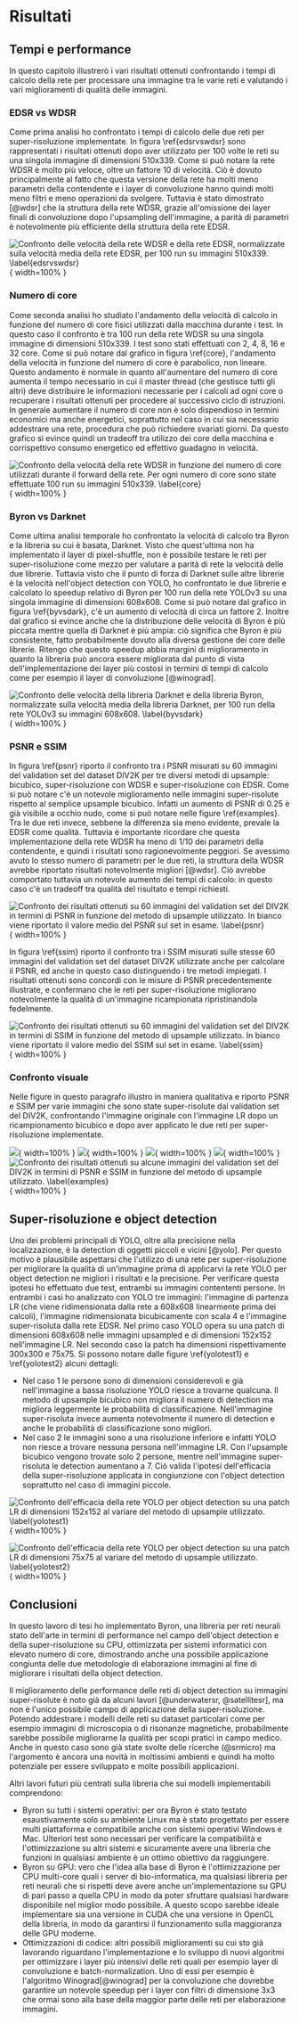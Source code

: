 # Risultati

## Tempi e performance

In questo capitolo illustrerò i vari risultati ottenuti confrontando i tempi di calcolo della rete per processare una immagine tra le varie reti e valutando i vari miglioramenti di qualità delle immagini.

### EDSR vs WDSR

Come prima analisi ho confrontato i tempi di calcolo delle due reti per super-risoluzione implementate. In figura \ref{edsrvswdsr} sono rappresentati i risultati ottenuti dopo aver utilizzato per 100 volte le reti su una singola immagine di dimensioni 510x339. Come si può notare la rete WDSR è molto più veloce, oltre un fattore 10 di velocità. Ciò è dovuto principalmente al fatto che questa versione della rete ha molti meno parametri della contendente e i layer di convoluzione hanno quindi molti meno filtri e meno operazioni da svolgere. Tuttavia è stato dimostrato [@wdsr] che la struttura della rete WDSR, grazie all'omissione dei layer finali di convoluzione dopo l'upsampling dell'immagine, a parità di parametri è notevolmente più efficiente della struttura della rete EDSR.

![Confronto delle velocità della rete WDSR e della rete EDSR, normalizzate sulla velocità media della rete EDSR, per 100 run su immagini 510x339. \label{edsrvswdsr}](immagini/edsr_wdsr.png){ width=100% }

### Numero di core

Come seconda analisi ho studiato l'andamento della velocità di calcolo in funzione del numero di core fisici utilizzati dalla macchina durante i test. In questo caso il confronto è tra 100 run della rete WDSR su una singola immagine di dimensioni 510x339. I test sono stati effettuati con 2, 4, 8, 16 e 32 core. Come si può notare dal grafico in figura \ref{core}, l'andamento della velocità in funzione del numero di core è parabolico, non lineare. Questo andamento è normale in quanto all'aumentare del numero di core aumenta il tempo necessario in cui il master thread (che gestisce tutti gli altri) deve distribuire le informazioni necessarie per i calcoli ad ogni core o recuperare i risultati ottenuti per procedere al successivo ciclo di istruzioni. In generale aumentare il numero di core non è solo dispendioso in termini economici ma anche energetici, soprattutto nel caso in cui sia necessario addestrare una rete, procedura che può richiedere svariati giorni. Da questo grafico si evince quindi un tradeoff tra utilizzo dei core della macchina e corrispettivo consumo energetico ed effettivo guadagno in velocità.

![Confronto della velocità della rete WDSR in funzione del numero di core utilizzati durante il forward della rete. Per ogni numero di core sono state effettuate 100 run su immagini 510x339. \label{core}](immagini/cores.png){ width=100% }

### Byron vs Darknet

Come ultima analisi temporale ho confrontato la velocità di calcolo tra Byron e la libreria su cui è basata, Darknet. Visto che quest'ultima non ha implementato il layer di pixel-shuffle, non è possibile testare le reti per super-risoluzione come mezzo per valutare a parità di rete la velocità delle due librerie. Tuttavia visto che il punto di forza di Darknet sulle altre librerie è la velocità nell'object detection con YOLO, ho confrontato le due librerie e calcolato lo speedup relativo di Byron per 100 run della rete YOLOv3 su una singola immagine di dimensioni 608x608. Come si può notare dal grafico in figura \ref{byvsdark}, c'è un aumento di velocità di circa un fattore 2. Inoltre dal grafico si evince anche che la distribuzione delle velocità di Byron è più piccata mentre quella di Darknet è più ampia: ciò significa che Byron è più consistente, fatto probabilmente dovuto alla diversa gestione dei core delle librerie. Ritengo che questo speedup abbia margini di miglioramento in quanto la libreria può ancora essere migliorata dal punto di vista dell'implementazione dei layer più costosi in termini di tempi di calcolo come per esempio il layer di convoluzione [@winograd].

![Confronto delle velocità della libreria Darknet e della libreria Byron, normalizzate sulla velocità media della libreria Darknet, per 100 run della rete YOLOv3 su immagini 608x608. \label{byvsdark}](immagini/darkvsby.png){ width=100% }

### PSNR e SSIM
In figura \ref{psnr} riporto il confronto tra i PSNR misurati su 60 immagini del validation set del dataset DIV2K per tre diversi metodi di upsample: bicubico, super-risoluzione con WDSR e super-risoluzione con EDSR. Come si può notare c'è un notevole miglioramento nelle immagini super-risolute rispetto al semplice upsample bicubico. Infatti un aumento di PSNR di 0.25 è già visibile a occhio nudo, come si può notare nelle figure \ref{examples}. Tra le due reti invece, sebbene la differenza sia meno evidente, prevale la EDSR come qualità. Tuttavia è importante ricordare che questa implementazione della rete WDSR ha meno di 1/10 dei parametri della contendente, e quindi i risultati sono ragionevolmente peggiori. Se avessimo avuto lo stesso numero di parametri per le due reti, la struttura della WDSR avrebbe riportato risultati notevolmente migliori [@wdsr]. Ciò avrebbe comportato tuttavia un notevole aumento dei tempi di calcolo: in questo caso c'è un tradeoff tra qualità del risultato e tempi richiesti.

![Confronto dei risultati ottenuti su 60 immagini del validation set del DIV2K in termini di PSNR in funzione del metodo di upsample utilizzato. In bianco viene riportato il valore medio del PSNR sul set in esame. \label{psnr}](immagini/psnr_violin.png){ width=100% }

In figura \ref{ssim} riporto il confronto tra i SSIM misurati sulle stesse 60 immagini del validation set del dataset DIV2K utilizzate anche per calcolare il PSNR, ed anche in questo caso distinguendo i tre metodi impiegati. I risultati ottenuti sono concordi con le misure di PSNR precedentemente illustrate, e confermano che le reti per super-risoluzione migliorano notevolmente la qualità di un'immagine ricampionata ripristinandola fedelmente.

![Confronto dei risultati ottenuti su 60 immagini del validation set del DIV2K in termini di SSIM in funzione del metodo di upsample utilizzato. In bianco viene riportato il valore medio del SSIM sul set in esame. \label{ssim}](immagini/ssim_violin.png){ width=100% }

### Confronto visuale

Nelle figure in questo paragrafo illustro in maniera qualitativa e riporto PSNR e SSIM per varie immagini che sono state super-risolute dal validation set del DIV2K, confrontando l'immagine originale con l'immagine LR dopo un ricampionamento bicubico e dopo aver applicato le due reti per super-risoluzione implementate.

![](immagini/0828_results.png){ width=100% }
![](immagini/0845_results.png){ width=100% }
![](immagini/0861_results.png){ width=100% }
![](immagini/0887_results.png){ width=100% }
![Confronto dei risultati ottenuti su alcune immagini del validation set del DIV2K in termini di PSNR e SSIM in funzione del metodo di upsample utilizzato. \label{examples}](immagini/0843_results.png){ width=100% }

## Super-risoluzione e object detection

Uno dei problemi principali di YOLO, oltre alla precisione nella localizzazione, è la detection di oggetti piccoli e vicini [@yolo]. Per questo motivo è plausibile aspettarsi che l'utilizzo di una rete per super-risoluzione per migliorare la qualità di un'immagine prima di applicarvi la rete YOLO per object detection ne migliori i risultati e la precisione. Per verificare questa ipotesi ho effettuato due test, entrambi su immagini contententi persone. In entrambi i casi ho analizzato con YOLO tre immagini: l'immagine di partenza LR (che viene ridimensionata dalla rete a 608x608 linearmente prima dei calcoli), l'immagine ridimensionata bicubicamente con scala 4 e l'immagine super-risoluta dalla rete EDSR. Nel primo caso YOLO opera su una patch di dimensioni 608x608 nelle immagini upsampled e di dimensioni 152x152 nell'immagine LR. Nel secondo caso la patch ha dimensioni rispettivamente 300x300 e 75x75. Si possono notare dalle figure \ref{yolotest1} e \ref{yolotest2} alcuni dettagli:

- Nel caso 1 le persone sono di dimensioni considerevoli e già nell'immagine a bassa risoluzione YOLO riesce a trovarne qualcuna. Il metodo di upsample bicubico non migliora il numero di detection ma migliora leggermente le probabilità di classificazione. Nell'immagine super-risoluta invece aumenta notevolmente il numero di detection e anche le probabilità di classificazione sono migliori.
- Nel caso 2 le immagini sono a una risoluzione inferiore e infatti YOLO non riesce a trovare nessuna persona nell'immagine LR. Con l'upsample bicubico vengono trovate solo 2 persone, mentre nell'immagine super-risoluta le detection aumentano a 7. Ciò valida l'ipotesi dell'efficacia della super-risoluzione applicata in congiunzione con l'object detection soprattutto nel caso di immagini piccole.

![Confronto dell'efficacia della rete YOLO per object detection su una patch LR di dimensioni 152x152 al variare del metodo di upsample utilizzato. \label{yolotest1}](immagini/yolo_big_results.png){ width=100% }

![Confronto dell'efficacia della rete YOLO per object detection su una patch LR di dimensioni 75x75 al variare del metodo di upsample utilizzato. \label{yolotest2}](immagini/yolo_small_results.png){ width=100% }

## Conclusioni

In questo lavoro di tesi ho implementato Byron, una libreria per reti neurali stato dell'arte in termini di performance nel campo dell'object detection e della super-risoluzione su CPU, ottimizzata per sistemi informatici con elevato numero di core, dimostrando anche una possibile applicazione congiunta delle due metodologie di elaborazione immagini al fine di migliorare i risultati della object detection.

Il miglioramento delle performance delle reti di object detection su immagini super-risolute è noto già da alcuni lavori [@underwatersr, @satellitesr], ma non è l'unico possibile campo di applicazione della super-risoluzione. Potendo addestrare i modelli delle reti su dataset particolari come per esempio immagini di microscopia o di risonanze magnetiche, probabilmente sarebbe possibile migliorarne la qualità per scopi pratici in campo medico. Anche in questo caso sono già state svolte delle ricerche (@srmicro) ma l'argomento è ancora una novità in moltissimi ambienti e quindi ha molto potenziale per essere sviluppato e molte possibili applicazioni.

Altri lavori futuri più centrati sulla libreria che sui modelli implementabili comprendono:

- Byron su tutti i sistemi operativi: per ora Byron è stato testato esaustivamente solo su ambiente Linux ma è stato progettato per essere multi piattaforma e compatibile anche con sistemi operativi Windows e Mac. Ulteriori test sono necessari per verificare la compatibilità e l'ottimizzazione su altri sistemi e sicuramente avere una libreria che funzioni in qualsiasi ambiente è un ottimo obiettivo da raggiungere.
- Byron su GPU: vero che l'idea alla base di Byron è l'ottimizzazione per CPU multi-core quali i server di bio-informatica, ma qualsiasi libreria per reti neurali che si rispetti deve avere anche un'implementazione su GPU di pari passo a quella CPU in modo da poter sfruttare qualsiasi hardware disponibile nel miglior modo possibile. A questo scopo sarebbe ideale implementare sia una versione in CUDA che una versione in OpenCL della libreria, in modo da garantirsi il funzionamento sulla maggioranza delle GPU moderne.
- Ottimizzazioni di codice: altri possibili miglioramenti su cui sto già lavorando riguardano l'implementazione e lo sviluppo di nuovi algoritmi per ottimizzare i layer più intensivi delle reti quali per esempio layer di convoluzione e batch-normalization. Uno di essi per esempio è l'algoritmo Winograd[@winograd] per la convoluzione che dovrebbe garantire un notevole speedup per i layer con filtri di dimensione 3x3 che ormai sono alla base della maggior parte delle reti per elaborazione immagini.
